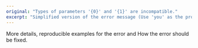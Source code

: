 ```yaml
---
original: "Types of parameters '{0}' and '{1}' are incompatible."
excerpt: "Simplified version of the error message (Use 'you' as the pronoun because it feels friendly)"
---
```


More details, reproducible examples for the error and How the error should be fixed.
